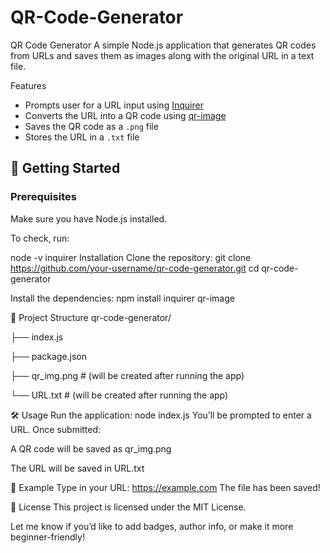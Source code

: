 
# QR-Code-Generator
QR Code Generator
A simple Node.js application that generates QR codes from URLs and saves them as images along with the original URL in a text file.

Features
- Prompts user for a URL input using [Inquirer](https://www.npmjs.com/package/inquirer)
- Converts the URL into a QR code using [qr-image](https://www.npmjs.com/package/qr-image)
- Saves the QR code as a `.png` file
- Stores the URL in a `.txt` file

## 🚀 Getting Started

### Prerequisites

Make sure you have Node.js installed.

To check, run:

node -v inquirer
Installation
Clone the repository:
git clone https://github.com/your-username/qr-code-generator.git
cd qr-code-generator

Install the dependencies:
npm install inquirer qr-image


📂 Project Structure
qr-code-generator/

├── index.js

├── package.json

├── qr_img.png      # (will be created after running the app)

└── URL.txt         # (will be created after running the app)

🛠️ Usage
Run the application:
node index.js
You’ll be prompted to enter a URL. Once submitted:

A QR code will be saved as qr_img.png

The URL will be saved in URL.txt

📸 Example
Type in your URL: https://example.com
The file has been saved!

📄 License
This project is licensed under the MIT License.


Let me know if you’d like to add badges, author info, or make it more beginner-friendly!
